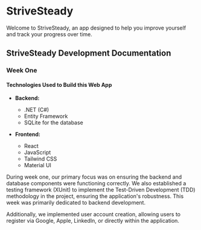 # StriveSteady

Welcome to StriveSteady, an app designed to help you improve yourself and track your progress over time.

## StriveSteady Development Documentation

### Week One

#### Technologies Used to Build this Web App

- **Backend:**
  - .NET (C#)
  - Entity Framework
  - SQLite for the database

- **Frontend:**
  - React
  - JavaScript
  - Tailwind CSS
  - Material UI

During week one, our primary focus was on ensuring the backend and database components were functioning correctly. We also established a testing framework (XUnit) to implement the Test-Driven Development (TDD) methodology in the project, ensuring the application's robustness. This week was primarily dedicated to backend development.

Additionally, we implemented user account creation, allowing users to register via Google, Apple, LinkedIn, or directly within the application.

